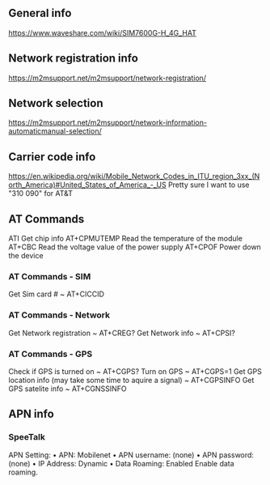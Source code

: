 ## General info
https://www.waveshare.com/wiki/SIM7600G-H_4G_HAT

## Network registration info
https://m2msupport.net/m2msupport/network-registration/

## Network selection
https://m2msupport.net/m2msupport/network-information-automaticmanual-selection/

## Carrier code info
https://en.wikipedia.org/wiki/Mobile_Network_Codes_in_ITU_region_3xx_(North_America)#United_States_of_America_-_US
Pretty sure I want to use "310 090" for AT&T

## AT Commands
ATI Get chip info
AT+CPMUTEMP Read the temperature of the module
AT+CBC Read the voltage value of the power supply
AT+CPOF Power down the device

### AT Commands - SIM
Get Sim card #
~ AT+CICCID

### AT Commands - Network
Get Network registration
~ AT+CREG?
Get Network info
~ AT+CPSI?

### AT Commands - GPS
Check if GPS is turned on
~ AT+CGPS?
Turn on GPS
~ AT+CGPS=1
Get GPS location info (may take some time to aquire a signal)
~ AT+CGPSINFO
Get GPS satelite info
~ AT+CGNSSINFO

## APN info
### SpeeTalk
APN Setting:
• APN: Mobilenet
• APN username: (none)
• APN password: (none)
• IP Address: Dynamic
• Data Roaming: Enabled
Enable data roaming.